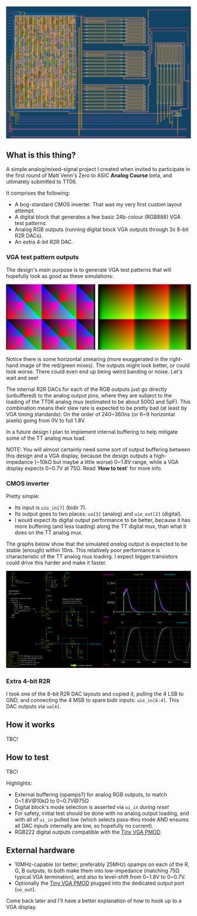 <!---
You can also include images in this folder and reference them in the markdown. Each image must be less than
512 kb in size, and the combined size of all images must be less than 1 MB.

NOTE: I've used &#126; instead of actual `~` to avoid a mismatch between GFM and the PDF doc generation
(i.e. GFM sees this character as a strikethrough marker, but the PDF doc generation does not).
Note that `~` while commonly called a tilde is actually the "equivalency sign" (tilde is up high).
Ideally I would use &#x2053 ('swung dash') which is technically probably the correct symbol for
"approximate ranges" but this doesn't work in the PDF generator.
-->

![tt06-grab-bag GDS layout showing digital block, 4 DACs, and 1 inverter](./layout.png)

## What is this thing?

A simple analog/mixed-signal project I created when invited to participate in the first round of Matt Venn's Zero to ASIC **Analog Course** beta, and ultimately submitted to TT06.

It comprises the following:

*   A bog-standard CMOS inverter. That was my very first custom layout attempt.
*   A digital block that generates a few basic 24b-colour (RGB888) VGA test patterns.
*   Analog RGB outputs (running digital block VGA outputs through 3x 8-bit R2R DACs).
*   An extra 4-bit R2R DAC.

### VGA test pattern outputs

The design's *main* purpose is to generate VGA test patterns that will hopefully look as good as these simulations:

![Simulated VGA outputs, XOR pattern and RAMP pattern](./hhz-sim.png)

Notice there is some horizontal smearing (more exaggerated in the right-hand image of the red/green mixes). The outputs might look better, or could look worse. There could even end up being weird banding or noise. Let's wait and see!

The internal R2R DACs for each of the RGB outputs just go directly (unbuffered) to the analog output pins, where they are subject to the loading of the TT06 analog mux (estimated to be about 500&ohm; and 5pF). This combination means their slew rate is expected to be pretty bad (at least by VGA timing standards): On the order of 240&#126;360ns (or 6&#126;9 horizontal pixels) going from 0V to full 1.8V.

In a future design I plan to implement internal buffering to help mitigate some of the TT analog mux load.

NOTE: You will almost certainly need some sort of output buffering between this design and a VGA display, because the design outputs a high-impedance (&#126;10k&ohm; but maybe a little worse) 0&#126;1.8V range, while a VGA display expects 0&#126;0.7V at 75&ohm;. Read '**How to test**' for more info.


### CMOS inverter

Pretty simple:

*   Its input is `uio_in[7]` (bidir 7).
*   Its output goes to two places: `ua[3]` (analog) and `uio_out[2]` (digital).
*   I would expect its digital output performance to be better, because it has more buffering (and less loading) along the TT digital mux, than what it does on the TT analog mux.

The graphs below show that the simulated *analog* output is expected to be stable (enough) within 10ns. This relatively poor performance is characteristic of the TT analog mux loading. I expect bigger transistors could drive this harder and make it faster.

![Xschem simulation of my CMOS inverter](./inverter.png)


### Extra 4-bit R2R

I took one of the 8-bit R2R DAC layouts and copied it, pulling the 4 LSB to GND, and connecting the 4 MSB to spare bidir inputs: `uio_in[6:4]`. This DAC outputs via `ua[4]`.


## How it works

TBC!

## How to test

TBC!

Highlights:

*   External buffering (opamps?) for analog RGB outputs, to match 0&#126;1.8V@10k&ohm; to 0&#126;0.7V@75&ohm;
*   Digital block's mode selection is asserted via `ui_in` *during reset*
*   For safety, initial test should be done with no analog output loading, and with all of `ui_in` pulled low (which selects pass-thru mode AND ensures all DAC *inputs* internally are low, so hopefully no current).
*   RGB222 digital outputs compatible with the [Tiny VGA PMOD].

## External hardware

*   10MHz-capable (or better; preferably 25MHz) opamps on each of the R, G, B outputs, to both make them into low-impedance (matching 75&ohm; typical VGA termination), and also to level-shift from 0&#126;1.8V to 0&#126;0.7V.
*   Optionally the [Tiny VGA PMOD] plugged into the dedicated output port (`uo_out`).

Come back later and I'll have a better explanation of how to hook up to a VGA display.


[Tiny VGA PMOD]: https://github.com/mole99/tiny-vga
